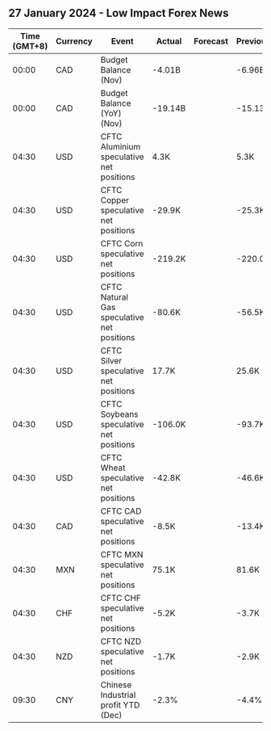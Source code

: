 ## 27 January 2024 - Low Impact Forex News

| Time (GMT+8) | Currency | Event | Actual | Forecast | Previous |
|------|----------|-------|--------|----------|----------|
| 00:00 | CAD | Budget Balance (Nov) | -4.01B |  | -6.96B |
| 00:00 | CAD | Budget Balance (YoY) (Nov) | -19.14B |  | -15.13B |
| 04:30 | USD | CFTC Aluminium speculative net positions | 4.3K |  | 5.3K |
| 04:30 | USD | CFTC Copper speculative net positions | -29.9K |  | -25.3K |
| 04:30 | USD | CFTC Corn speculative net positions | -219.2K |  | -220.0K |
| 04:30 | USD | CFTC Natural Gas speculative net positions | -80.6K |  | -56.5K |
| 04:30 | USD | CFTC Silver speculative net positions | 17.7K |  | 25.6K |
| 04:30 | USD | CFTC Soybeans speculative net positions | -106.0K |  | -93.7K |
| 04:30 | USD | CFTC Wheat speculative net positions | -42.8K |  | -46.6K |
| 04:30 | CAD | CFTC CAD speculative net positions | -8.5K |  | -13.4K |
| 04:30 | MXN | CFTC MXN speculative net positions | 75.1K |  | 81.6K |
| 04:30 | CHF | CFTC CHF speculative net positions | -5.2K |  | -3.7K |
| 04:30 | NZD | CFTC NZD speculative net positions | -1.7K |  | -2.9K |
| 09:30 | CNY | Chinese Industrial profit YTD (Dec) | -2.3% |  | -4.4% |
